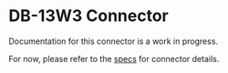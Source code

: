 # DB-13W3 Connector
Documentation for this connector is a work in progress.

For now, please refer to the [specs](specs.yaml) for connector details.
